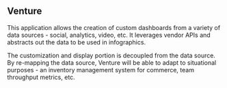 Venture
--

This application allows the creation of custom dashboards from a variety of data sources - social, analytics, video, etc. It leverages vendor APIs and abstracts out the data to be used in infographics.

The customization and display portion is decoupled from the data source. By re-mapping the data source, Venture will be able to adapt to situational purposes - an inventory management system for commerce, team throughput metrics, etc.